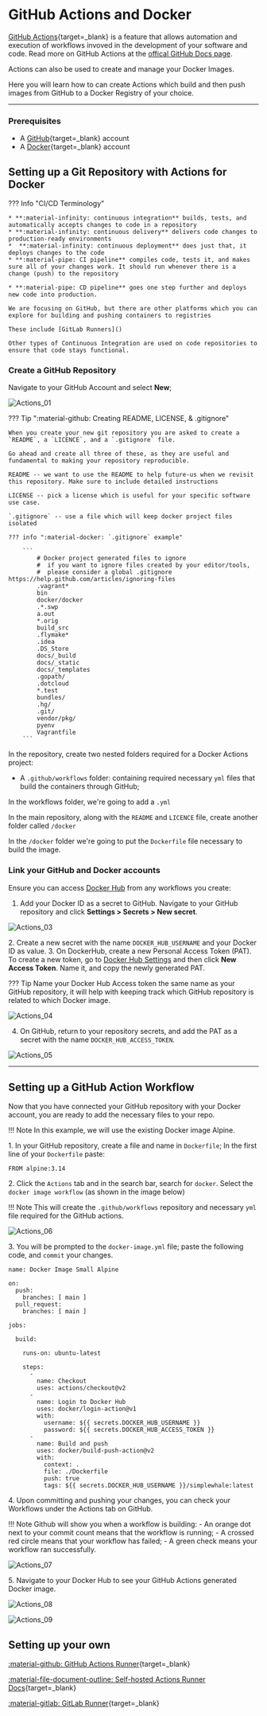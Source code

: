 # GitHub Actions and Docker

[GitHub Actions](https://github.com/features/actions?gclid=EAIaIQobChMI6JzCw9bf9wIVhD-tBh11sQ42EAAYASABEgKxrvD_BwE){target=_blank} is a feature that allows automation and execution of workflows invoved in the development of your software and code. Read more on GitHub Actions at the [offical GitHub Docs page](https://docs.github.com/en/actions/learn-github-actions/understanding-github-actions).

Actions can also be used to create and manage your Docker Images. 

Here you will learn how to can create Actions which build and then push images from GitHub to a Docker Registry of your choice. 

---

### Prerequisites

- A [GitHub](https://github.com/){target=_blank} account
- A [Docker](https://hub.docker.com/){target=_blank} account

## Setting up a Git Repository with Actions for Docker

??? Info "CI/CD Terminology"

    * **:material-infinity: continuous integration** builds, tests, and automatically accepts changes to code in a repository 
    * **:material-infinity: continuous delivery** delivers code changes to production-ready environments
    *  **:material-infinity: continuous deployment** does just that, it deploys changes to the code
    * **:material-pipe: CI pipeline** compiles code, tests it, and makes sure all of your changes work. It should run whenever there is a change (push) to the repository
  
    * **:material-pipe: CD pipeline** goes one step further and deploys new code into production.

    We are focusing on GitHub, but there are other platforms which you can explore for building and pushing containers to registries

    These include [GitLab Runners]() 

    Other types of Continuous Integration are used on code repositories to ensure that code stays functional. 

### Create a GitHub Repository

Navigate to your GitHub Account and select **New**;

![Actions_01](../assets/docker/Actions_01.png)


??? Tip ":material-github: Creating README, LICENSE, & .gitignore"

    When you create your new git repository you are asked to create a `README`, a `LICENCE`, and a `.gitignore` file.

    Go ahead and create all three of these, as they are useful and fundamental to making your repository reproducible. 

    README -- we want to use the README to help future-us when we revisit this repository. Make sure to include detailed instructions 

    LICENSE -- pick a license which is useful for your specific software use case.

    `.gitignore` -- use a file which will keep docker project files isolated
      
    ??? info ":material-docker: `.gitignore` example"

        ```
            # Docker project generated files to ignore
            #  if you want to ignore files created by your editor/tools,
            #  please consider a global .gitignore https://help.github.com/articles/ignoring-files
            .vagrant*
            bin
            docker/docker
            .*.swp
            a.out
            *.orig
            build_src
            .flymake*
            .idea
            .DS_Store
            docs/_build
            docs/_static
            docs/_templates
            .gopath/
            .dotcloud
            *.test
            bundles/
            .hg/
            .git/
            vendor/pkg/
            pyenv
            Vagrantfile
        ```

In the repository, create two nested folders required for a Docker Actions project:

- A `.github/workflows` folder: containing required necessary `yml` files that build the containers through GitHub;

In the workflows folder, we're going to add a `.yml` 

In the main repository, along with the `README` and `LICENCE` file, create another folder called `/docker`

In the `/docker` folder we're going to put the `Dockerfile` file necessary to build the image.

### Link your GitHub and Docker accounts

Ensure you can access [Docker Hub](https://hub.docker.com/) from any workflows you create:

1. Add your Docker ID as a secret to GitHub. Navigate to your GitHub repository and click **Settings > Secrets > New secret**.

![Actions_03](../assets/docker/Actions_03.png)

2\. Create a new secret with the name `DOCKER_HUB_USERNAME` and your Docker ID as value.
3\. On DockerHub, create a new Personal Access Token (PAT). To create a new token, go to [Docker Hub Settings](https://hub.docker.com/settings/security) and then click **New Access Token**. Name it, and copy the newly generated PAT.

??? Tip
    Name your Docker Hub Access token the same name as your GitHub repository, it will help with keeping track which GitHub repository is related to which Docker image.

![Actions_04](../assets/docker/Actions_04.png)


4. On GitHub, return to your repository secrets, and add the PAT as a secret with the name `DOCKER_HUB_ACCESS_TOKEN`.

![Actions_05](../assets/docker/Actions_05.png)


---

## Setting up a GitHub Action Workflow

Now that you have connected your GitHub repository with your Docker account, you are ready to add the necessary files to your repo.

!!! Note
        In this example, we will use the existing Docker image Alpine.

1\. In your GitHub repository, create a file and name in `Dockerfile`; In the first line of your `Dockerfile` paste:

```
FROM alpine:3.14
```

2\. Click the `Actions` tab and in the search bar, search for `docker`. Select the `docker image workflow` (as shown in the image below)

!!! Note
        This will create the `.github/workflows` repository and necessary `yml` file required for the GitHub actions.

![Actions_06](../assets/docker/Actions_06.png)

3\. You will be prompted to the `docker-image.yml` file; paste the following code, and `commit` your changes.

```
name: Docker Image Small Alpine

on:
  push:
    branches: [ main ]
  pull_request:
    branches: [ main ]

jobs:

  build:

    runs-on: ubuntu-latest

    steps:
      -
        name: Checkout 
        uses: actions/checkout@v2
      -
        name: Login to Docker Hub
        uses: docker/login-action@v1
        with:
          username: ${{ secrets.DOCKER_HUB_USERNAME }}
          password: ${{ secrets.DOCKER_HUB_ACCESS_TOKEN }}
      -
        name: Build and push
        uses: docker/build-push-action@v2
        with:
          context: .
          file: ./Dockerfile
          push: true
          tags: ${{ secrets.DOCKER_HUB_USERNAME }}/simplewhale:latest
```
4\. Upon committing and pushing your changes, you can check your Workflows under the Actions tab on GitHub.

!!! Note
        Github will show you when a workflow is building:
        - An orange dot next to your commit count means that the workflow is running;
        - A crossed red circle means that your workflow has failed;
        - A green check means your workflow ran successfully.

![Actions_07](../assets/docker/Actions_07.png)

5\. Navigate to your Docker Hub to see your GitHub Actions generated Docker image.

![Actions_08](../assets/docker/Actions_08.png)

![Actions_09](../assets/docker/Actions_09.png)


## Setting up your own

[:material-github: GitHub Actions Runner](https://github.com/actions/runner){target=_blank}

[:material-file-document-outline: Self-hosted Actions Runner Docs](https://docs.github.com/en/actions/hosting-your-own-runners/about-self-hosted-runners){target=_blank}

[:material-gitlab: GitLab Runner](https://docs.gitlab.com/runner/install/){target=_blank}